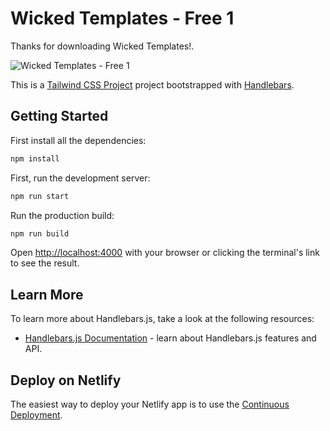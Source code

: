# Wicked Templates - Free 1

Thanks for downloading Wicked Templates!.

![Wicked Templates - Free 1](https://d33wubrfki0l68.cloudfront.net/06eaf2dfc798dbb773f5f974a3a4e4b2bc6bf055/3db9b/thumbnails/free1.webp)

This is a [Tailwind CSS Project](https://tailwindcss.com/) project bootstrapped with [Handlebars](https://handlebarsjs.com/).


## Getting Started
First install all the dependencies:
```bash
npm install

```

First, run the development server:

```bash
npm run start
```

Run the production build:

```bash
npm run build

```

Open [http://localhost:4000](http://localhost:4000) with your browser or clicking the terminal's link to see the result.

## Learn More

To learn more about Handlebars.js, take a look at the following resources:

- [Handlebars.js Documentation](https://handlebarsjs.com/) - learn about Handlebars.js features and API.

## Deploy on Netlify

The easiest way to deploy your Netlify app is to use the [Continuous Deployment](https://www.netlify.com/tags/continuous-deployment/).
